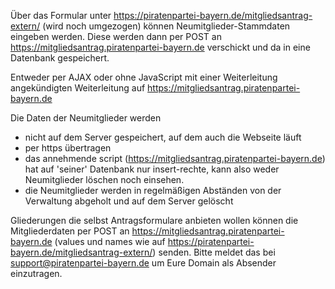 Über das Formular unter https://piratenpartei-bayern.de/mitgliedsantrag-extern/ (wird noch umgezogen) können Neumitglieder-Stammdaten eingeben werden.
Diese werden dann per POST an https://mitgliedsantrag.piratenpartei-bayern.de verschickt und da in eine Datenbank gespeichert.

Entweder per AJAX oder ohne JavaScript mit einer Weiterleitung angekündigten Weiterleitung auf https://mitgliedsantrag.piratenpartei-bayern.de

Die Daten der Neumitglieder werden
* nicht auf dem Server gespeichert, auf dem auch die Webseite läuft
* per https übertragen
* das annehmende script (https://mitgliedsantrag.piratenpartei-bayern.de) hat auf 'seiner' Datenbank nur insert-rechte, kann also weder Neumitglieder löschen noch einsehen.
* die Neumitglieder werden in regelmäßigen Abständen von der Verwaltung abgeholt und auf dem Server gelöscht

Gliederungen die selbst Antragsformulare anbieten wollen können die Mitgliederdaten per POST an https://mitgliedsantrag.piratenpartei-bayern.de (values und names wie auf https://piratenpartei-bayern.de/mitgliedsantrag-extern/) senden. Bitte meldet das bei support@piratenpartei-bayern.de um Eure Domain als Absender einzutragen.